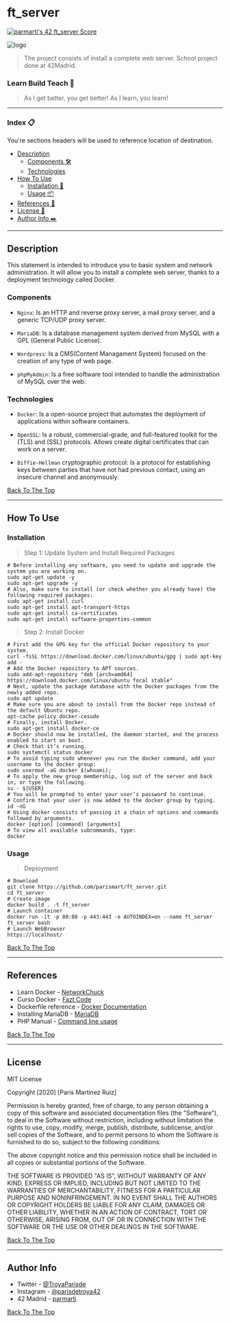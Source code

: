 # ft_server
[![parmarti's 42 ft_server Score](https://badge42.vercel.app/api/v2/cl1lvrz0z002109lhozldfih2/project/1941974)](https://github.com/JaeSeoKim/badge42)

![logo](https://upload.wikimedia.org/wikipedia/commons/7/79/Docker_%28container_engine%29_logo.png)

> The project consists of install a complete web server. School project done at 42Madrid.

### Learn Build Teach 🚀

> As I get better, you get better! As I learn, you learn!

---

### Index 📋
You're sections headers will be used to reference location of destination.

- [Description](#description)
	- [Components 🛠️](#components)
  - [Technologies](#technologies)
- [How To Use](#how-to-use)
	- [Installation 🔧](#installation)
	- [Usage 📦](#usage)
- [References 📌](#references)
- [License 📄](#license)
- [Author Info  ✒️](#author-info)

---

## Description

This statement is intended to introduce you to basic system and network administration. 
It will allow you to install a complete web server, thanks to a deployment technology called Docker.

### Components

- ```Nginx```: Is an HTTP and reverse proxy server, a mail proxy server, and a generic TCP/UDP proxy server.

- ```MariaDB```: Is a database management system derived from MySQL with a GPL (General Public License).

- ```Wordpress```: Is a CMS(Content Managament System) focused on the creation of any type of web page.

- ```phpMyAdmin```: Is a free software tool intended to handle the administration of MySQL over the web.


### Technologies

- ```Docker```: Is a open-source project that automates the deployment of applications within software containers.

- ```OpenSSL```: Is a robust, commercial-grade, and full-featured toolkit for the (TLS) and (SSL) protocols. Allows create digital certificates that can work on a server.

- ```Diffie-Hellman``` cryptographic protocol: Is a protocol for establishing keys between parties that have not had previous contact, using an insecure channel and anonymously.

[Back To The Top](#ft_server)

---

## How To Use

### Installation

> Step 1: Update System and Install Required Packages

```shell
# Before installing any software, you need to update and upgrade the system you are working on.
sudo apt-get update -y
sudo apt-get upgrade -y
# Also, make sure to install (or check whether you already have) the following required packages:
sudo apt-get install curl
sudo apt-get install apt-transport-https
sudo apt-get install ca-certificates
sudo apt-get install software-properties-common
```

> Step 2: Install Docker

```shell
# First add the GPG key for the official Docker repository to your system.
curl -fsSL https://download.docker.com/linux/ubuntu/gpg | sudo apt-key add -
# Add the Docker repository to APT sources.
sudo add-apt-repository "deb [arch=amd64] https://download.docker.com/linux/ubuntu focal stable"
# Next, update the package database with the Docker packages from the newly added repo.
sudo apt update
# Make sure you are about to install from the Docker repo instead of the default Ubuntu repo.
apt-cache policy docker-cesudo
# Finally, install Docker.
sudo apt-get install docker-ce
# Docker should now be installed, the daemon started, and the process enabled to start on boot.
# Check that it’s running.
sudo systemctl status docker
# To avoid typing sudo whenever you run the docker command, add your username to the docker group:
sudo usermod -aG docker $(whoami);
# To apply the new group membership, log out of the server and back in, or type the following.
su - ${USER}
# You will be prompted to enter your user’s password to continue.
# Confirm that your user is now added to the docker group by typing.
id -nG
# Using docker consists of passing it a chain of options and commands followed by arguments.
docker [option] [command] [arguments]
# To view all available subcommands, type:
docker
```

### Usage

> Deployment

```shell
# Download
git clone https://github.com/parismart/ft_server.git
cd ft_server
# Create image
docker build . -t ft_server
# Launch container
docker run -it -p 80:80 -p 443:443 -e AUTOINDEX=on --name ft_server ft_server bash
# Launch WebBrowser
https://localhost/
```

[Back To The Top](#ft_server)

---

## References

- Learn Docker - [NetworkChuck](https://www.youtube.com/watch?v=eGz9DS-aIeY&ab_channel=NetworkChuck)
- Curso Docker - [Fazt Code](https://www.youtube.com/watch?v=NVvZNmfqg6M&t=1987s&ab_channel=FaztCode)
- Dockerfile reference - [Docker Documentation](https://docs.docker.com/engine/reference/builder/)
- Installing MariaDB - [MariaDB](https://mariadb.com/kb/en/getting-installing-and-upgrading-mariadb/)
- PHP Manual - [Command line usage](https://www.php.net/manual/en/features.commandline.options.php)


[Back To The Top](#ft_server)

---

## License

MIT License

Copyright [2020] [Paris Martínez Ruiz]

Permission is hereby granted, free of charge, to any person obtaining a copy of this software and associated documentation files (the "Software"), to deal in the Software without restriction, including without limitation the rights to use, copy, modify, merge, publish, distribute, sublicense, and/or sell copies of the Software, and to permit persons to whom the Software is furnished to do so, subject to the following conditions:

The above copyright notice and this permission notice shall be included in all copies or substantial portions of the Software.

THE SOFTWARE IS PROVIDED "AS IS", WITHOUT WARRANTY OF ANY KIND, EXPRESS OR IMPLIED, INCLUDING BUT NOT LIMITED TO THE WARRANTIES OF MERCHANTABILITY, FITNESS FOR A PARTICULAR PURPOSE AND NONINFRINGEMENT. IN NO EVENT SHALL THE AUTHORS OR COPYRIGHT HOLDERS BE LIABLE FOR ANY CLAIM, DAMAGES OR OTHER LIABILITY, WHETHER IN AN ACTION OF CONTRACT, TORT OR OTHERWISE, ARISING FROM, OUT OF OR IN CONNECTION WITH THE SOFTWARE OR THE USE OR OTHER DEALINGS IN THE SOFTWARE.

[Back To The Top](#ft_server)

---

## Author Info

- Twitter - [@TroyaParisde](https://twitter.com/TroyaParisde)
- Instagram - [@parisdetroya42](https://instagram.com/parisdetroya42)
- 42 Madrid - [parmarti](https://profile.intra.42.fr/users/parmarti)

[Back To The Top](#ft_server)
